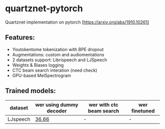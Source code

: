 # quartznet-pytorch
Quartznet implementation on pytorch [https://arxiv.org/abs/1910.10261]

## Features:
 - Youtokentome tokenization with BPE dropout
 - Augmentations: custom and audiomentations
 - 2 datasets support: Librispeech and LJSpeech
 - Weights & Biases logging
 - CTC beam search interation (need check)
 - GPU-based MelSpectrogram
 
## Trained models:



dataset | wer using dummy decoder | wer with ctc beam search | wer finetuned
--- | --- | --- | ---
LJspeech | [36.66](https://www.dropbox.com/s/9zn1rukf1pgunva/model_36_0.36604105617182675.pth?dl=0) | - | -
